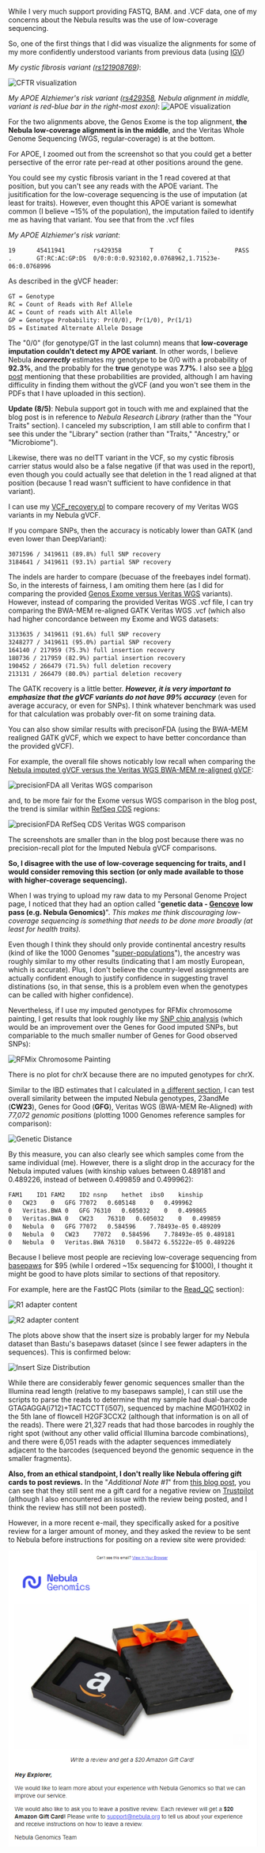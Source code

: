 While I very much support providing FASTQ, BAM. and .VCF data, one of my concerns about the Nebula results was the use of low-coverage sequencing.

So, one of the first things that I did was visualize the alignments for some of my more confidently understood variants from previous data (using [IGV](https://software.broadinstitute.org/software/igv/))

*My cystic fibrosis variant ([rs121908769](https://www.ncbi.nlm.nih.gov/snp/rs121908769#clinical_significance))*:

![CFTR visualization](IGV_CFTR.png "Read with CF variant")

*My APOE Alzhiemer's risk variant ([rs429358](https://www.ncbi.nlm.nih.gov/snp/rs429358), Nebula alignment in middle, variant is red-blue bar in the right-most exon)*:
![APOE visualization](IGV_APOE.png "APOE False Negative")

For the two alignments above, the Genos Exome is the top alignment, **the Nebula low-coverage alignment is in the middle**, and the Veritas Whole Genome Sequencing (WGS, regular-coverage) is at the bottom.

For APOE, I zoomed out from the screenshot so that you could get a better persective of the error rate per-read at other positions around the gene.

You could see my cystic fibrosis variant in the 1 read covered at that position, but you can't see any reads with the APOE variant.  The jusitification for the low-coverage sequencing is the use of imputation (at least for traits).  However, even thought this APOE variant is somewhat common (I believe ~15% of the population), the imputation failed to identify me as having that variant.  You see that from the .vcf files

*My APOE Alzhiemer's risk variant*:

```
19      45411941        rs429358        T       C       .       PASS    .       GT:RC:AC:GP:DS  0/0:0:0:0.923102,0.0768962,1.71523e-06:0.0768996
```

As described in the gVCF header:

```
GT = Genotype
RC = Count of Reads with Ref Allele
AC = Count of reads with Alt Allele
GP = Genotype Probability: Pr(0/0), Pr(1/0), Pr(1/1)
DS = Estimated Alternate Allele Dosage
```

The "0/0" (for genotype/GT in the last column) means that **low-coverage imputation couldn't detect my APOE variant**.  In other words, I believe Nebula ***incorrectly*** estimates my genotype to be 0/0 with a probability of **92.3%**, and the probably for the **true** genotype was **7.7%**.  I also see a [blog post](https://blog.nebula.org/introducing-the-nebula-research-library/?utm_source=Nebula+Genomics&utm_campaign=c7d72b7914-EMAIL_CAMPAIGN_2018_12_19_12_41_COPY_01&utm_medium=email&utm_term=0_d00198de1b-c7d72b7914-78594575) mentioning that these probabilities are provided, although I am having difficulity in finding them without the gVCF (and you won't see them in the PDFs that I have uploaded in this section). 

**Update (8/5)**: Nebula support got in touch with me and explained that the blog post is in reference to *Nebula Research Library* (rather than the "Your Traits" section).  I canceled my subscription, I am still able to confirm that I see this under the "Library" section (rather than "Traits," "Ancestry," or "Microbiome").

Likewise, there was no delTT variant in the VCF, so my cystic fibrosis carrier status would also be a false negative (if that was used in the report), even though you could actually see that deletion in the 1 read aligned at that position (because 1 read wasn't sufficient to have confidence in that variant).

I can use my [VCF_recovery.pl](https://github.com/cwarden45/DTC_Scripts/blob/master/Genos_Exome/VCF_recovery.pl) to compare recovery of my Veritas WGS variants in my Nebula gVCF.

If you compare SNPs, then the accuracy is noticably lower than GATK (and even lower than DeepVariant):

```
3071596 / 3419611 (89.8%) full SNP recovery
3184641 / 3419611 (93.1%) partial SNP recovery

```

The indels are harder to compare (becuase of the freebayes indel format).  So, in the interests of fairness, I am omiting them here (as I did for comparing the provided [Genos Exome versus Veritas WGS](http://cdwscience.blogspot.com/2019/05/precisionfda-and-custom-scripts-for.html) variants).  However, instead of comparing the provided Veritas WGS .vcf file, I can try comparing the BWA-MEM re-aligned GATK Veritas WGS .vcf (which also had higher concordance between my Exome and WGS datasets:

```
3133635 / 3419611 (91.6%) full SNP recovery
3248277 / 3419611 (95.0%) partial SNP recovery
164140 / 217959 (75.3%) full insertion recovery
180736 / 217959 (82.9%) partial insertion recovery
190452 / 266479 (71.5%) full deletion recovery
213131 / 266479 (80.0%) partial deletion recovery

```

The GATK recovery is a little better.  ***However, it is very important to emphasize that the gVCF variants do not have 99% accuracy*** (even for average accuracy, or even for SNPs).  I think whatever benchmark was used for that calculation was probably over-fit on some training data.

You can also show similar results with precisonFDA (using the BWA-MEM realigned GATK gVCF, which we expect to have better concordance than the provided gVCF).

For example, the overall file shows noticably low recall when comparing the [Nebula imputed gVCF versus the Veritas WGS BWA-MEM re-aligned gVCF](https://precision.fda.gov/comparisons/3517):

![precisionFDA all Veritas WGS comparison](precisionFDA_all.PNG "precisionFDA all Veritas WGS comparison")

and, to be more fair for the Exome versus WGS comparison in the blog post, the trend is similar within [RefSeq CDS](https://precision.fda.gov/comparisons/3518) regions:

![precisionFDA RefSeq CDS Veritas WGS comparison](precisionFDA_RefSeq-CDS.PNG "precisionFDA RefSeq CDS Veritas WGS comparison")

The screenshots are smaller than in the blog post because there was no precision-recall plot for the Imputed Nebula gVCF comparisons.

**So, I  disagree with the use of low-coverage sequencing for traits, and I would consider removing this section (or only made available to those with higher-coverage sequencing).**

When I was trying to upload my raw data to my Personal Genome Project page, I noticed that they had an option called "**genetic data - [Gencove](https://gencove.com/) low pass (e.g. Nebula Genomics)**".  *This makes me think discouraging low-coverage sequencing is something that needs to be done more broadly (at least for health traits).*

Even though I think they should only provide continental ancestry results (kind of like the 1000 Genomes "[super-populations](http://www.internationalgenome.org/category/population/)"), the ancestry was roughly similar to my other results (indicating that I am mostly European, which is accurate).  Plus, I don't believe the country-level assignments are actually confident enough to justify confidence in suggesting travel distinations (so, in that sense, this is a problem even when the genotypes can be called with higher confidence).

Nevertheless, if I use my imputed genotypes for RFMix chromosome painting, I get results that look roughly like my [SNP chip analysis](https://github.com/cwarden45/DTC_Scripts/blob/master/Genes_for_Good/RFMix_ReAnalysis/README.md) (which would be an improvement over the Genes for Good imputed SNPs, but compariable to the much smaller number of Genes for Good observed SNPs):

![RFMix Chromosome Painting](Nebula_RFMix.png "RFMix Chromosome Painting")

There is no plot for chrX because there are no imputed genotypes for chrX.

Similar to the IBD estimates that I calculated in [a different section](https://github.com/cwarden45/DTC_Scripts/tree/master/Helix_Mayo_GeneGuide/IBD_Genetic_Distance), I can test overall similarity between the imputed Nebula genotypes, 23andMe (**CW23**), Genes for Good (**GFG**), Veritas WGS (BWA-MEM Re-Aligned) *with 77,072 genomic positions* (plotting 1000 Genomes reference samples for comparison):

![Genetic Distance](plink_kinship_2-SNP-chip_plus_2-SNP-chip_plus_Veritas_plus_Nebula.png	 "IBD/KING Genetic Distance")

By this measure, you can also clearly see which samples come from the same individual (me).  However, there is a slight drop in the accuracy for the Nebula imputed values (with kinship values between 0.489181 and 0.489226, instead of between 0.499859 and 0.499962):

```
FAM1	ID1	FAM2	ID2	nsnp	hethet	ibs0	kinship
0	CW23	0	GFG	77072	0.605148	0	0.499962
0	Veritas.BWA	0	GFG	76310	0.605032	0	0.499865
0	Veritas.BWA	0	CW23	76310	0.605032	0	0.499859
0	Nebula	0	GFG	77072	0.584596	7.78493e-05	0.489209
0	Nebula	0	CW23	77072	0.584596	7.78493e-05	0.489181
0	Nebula	0	Veritas.BWA	76310	0.58472	6.55222e-05	0.489226
```

Because I believe most people are recieving low-coverage sequencing from [basepaws](https://github.com/cwarden45/Bastu_Cat_Genome) for $95 (while I ordered ~15x sequencing for $1000), I thought it might be good to have plots similar to sections of that repository.

For example, here are the FastQC Plots (similar to the [Read_QC](https://github.com/cwarden45/Bastu_Cat_Genome/blob/master/Basepaws_Notes/Read_QC/README.md) section):

![R1 adapter content](FastQC_adapter_content_R1.png "R1 adapter content")

![R2 adapter content](FastQC_adapter_content_R2.png "R2 adapter content")

The plots above show that the insert size is probably larger for my Nebula dataset than Bastu's basepaws dataset (since I see fewer adapters in the sequences).  This is confirmed below:

![Insert Size Distribution](picard_insert_size.png "Insert Size Distribution")

While there are considerably fewer genomic sequences smaller than the Illumina read length (relative to my basepaws sample), I can still use the scripts to parse the reads to determine that my sample had dual-barcode GTAGAGGA(i712)+TACTCCTT(i507), sequenced by machine MG01HX02 in the 5th lane of flowcell H2GF3CCX2 (although that information is on all of the reads).  There were 21,327 reads that had those barcodes in roughly the right spot (without any other valid official Illumina barcode combinations), and there were 6,051 reads with the adapter sequences immediately adjacent to the barcodes (sequenced beyond the genomic sequence in the smaller fragments).

**Also, from an ethical standpoint, I don't really like Nebula offering gift cards to post reviews.**  In the "*Additional Note #1*" from [this blog post](http://cdwscience.blogspot.com/2019/08/low-coverage-sequencing-is-not.html), you can see that they still sent me a gift card for a negative review on [Trustpilot](https://www.trustpilot.com/review/nebula.org) (although I also encountered an issue with the review being posted, and I think the review has still not been posted).

However, in a more recent e-mail, they specifically asked for a positive review for a larger amount of money, and they asked the review to be sent to Nebula before instructions for positing on a review site were provided:

![Gift Card for Positive Review](positive_review-Amazon_gift_card-210517.PNG "Gift Card for Positive Review")
